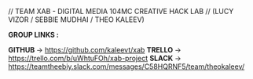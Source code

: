 // TEAM XAB - DIGITAL MEDIA 104MC CREATIVE HACK LAB //
    (LUCY VIZOR / SEBBIE MUDHAI / THEO KALEEV)

 
 <b>GROUP LINKS : </b> 
 
 <b> GITHUB </b>-> https://github.com/kaleevt/xab
 <b>TRELLO </b> -> https://trello.com/b/uWhtuFOh/xab-project
 <b> SLACK  </b>-> https://teamtheebiy.slack.com/messages/C58HQRNF5/team/theokaleev/

